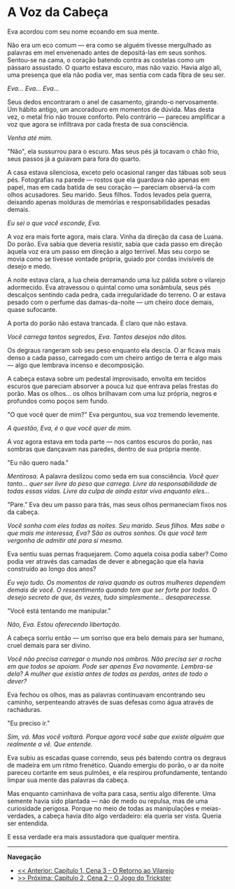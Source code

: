 # A Voz da Cabeça

Eva acordou com seu nome ecoando em sua mente.

Não era um eco comum — era como se alguém tivesse mergulhado as palavras em mel envenenado antes de depositá-las em seus sonhos. Sentou-se na cama, o coração batendo contra as costelas como um pássaro assustado. O quarto estava escuro, mas não vazio. Havia algo ali, uma presença que ela não podia ver, mas sentia com cada fibra de seu ser.

*Eva... Eva... Eva...*

Seus dedos encontraram o anel de casamento, girando-o nervosamente. Um hábito antigo, um ancoradouro em momentos de dúvida. Mas desta vez, o metal frio não trouxe conforto. Pelo contrário — pareceu amplificar a voz que agora se infiltrava por cada fresta de sua consciência.

*Venha até mim.*

"Não", ela sussurrou para o escuro. Mas seus pés já tocavam o chão frio, seus passos já a guiavam para fora do quarto.

A casa estava silenciosa, exceto pelo ocasional ranger das tábuas sob seus pés. Fotografias na parede — rostos que ela guardava não apenas em papel, mas em cada batida de seu coração — pareciam observá-la com olhos acusadores. Seu marido. Seus filhos. Todos levados pela guerra, deixando apenas molduras de memórias e responsabilidades pesadas demais.

*Eu sei o que você esconde, Eva.*

A voz era mais forte agora, mais clara. Vinha da direção da casa de Luana. Do porão. Eva sabia que deveria resistir, sabia que cada passo em direção àquela voz era um passo em direção a algo terrível. Mas seu corpo se movia como se tivesse vontade própria, guiado por cordas invisíveis de desejo e medo.

A noite estava clara, a lua cheia derramando uma luz pálida sobre o vilarejo adormecido. Eva atravessou o quintal como uma sonâmbula, seus pés descalços sentindo cada pedra, cada irregularidade do terreno. O ar estava pesado com o perfume das damas-da-noite — um cheiro doce demais, quase sufocante.

A porta do porão não estava trancada. É claro que não estava.

*Você carrega tantos segredos, Eva. Tantos desejos não ditos.*

Os degraus rangeram sob seu peso enquanto ela descia. O ar ficava mais denso a cada passo, carregado com um cheiro antigo de terra e algo mais — algo que lembrava incenso e decomposição.

A cabeça estava sobre um pedestal improvisado, envolta em tecidos escuros que pareciam absorver a pouca luz que entrava pelas frestas do porão. Mas os olhos... os olhos brilhavam com uma luz própria, negros e profundos como poços sem fundo.

"O que você quer de mim?" Eva perguntou, sua voz tremendo levemente.

*A questão, Eva, é o que você quer de mim.*

A voz agora estava em toda parte — nos cantos escuros do porão, nas sombras que dançavam nas paredes, dentro de sua própria mente.

"Eu não quero nada."

*Mentirosa.* A palavra deslizou como seda em sua consciência. *Você quer tanto... quer ser livre do peso que carrega. Livre da responsabilidade de todas essas vidas. Livre da culpa de ainda estar viva enquanto eles...*

"Pare." Eva deu um passo para trás, mas seus olhos permaneciam fixos nos da cabeça.

*Você sonha com eles todas as noites. Seu marido. Seus filhos. Mas sabe o que mais me interessa, Eva? São os outros sonhos. Os que você tem vergonha de admitir até para si mesma.*

Eva sentiu suas pernas fraquejarem. Como aquela coisa podia saber? Como podia ver através das camadas de dever e abnegação que ela havia construído ao longo dos anos?

*Eu vejo tudo. Os momentos de raiva quando as outras mulheres dependem demais de você. O ressentimento quando tem que ser forte por todos. O desejo secreto de que, às vezes, tudo simplesmente... desaparecesse.*

"Você está tentando me manipular."

*Não, Eva. Estou oferecendo libertação.*

A cabeça sorriu então — um sorriso que era belo demais para ser humano, cruel demais para ser divino.

*Você não precisa carregar o mundo nos ombros. Não precisa ser a rocha em que todos se apoiam. Pode ser apenas Eva novamente. Lembra-se dela? A mulher que existia antes de todas as perdas, antes de todo o dever?*

Eva fechou os olhos, mas as palavras continuavam encontrando seu caminho, serpenteando através de suas defesas como água através de rachaduras.

"Eu preciso ir."

*Sim, vá. Mas você voltará. Porque agora você sabe que existe alguém que realmente a vê. Que entende.*

Eva subiu as escadas quase correndo, seus pés batendo contra os degraus de madeira em um ritmo frenético. Quando emergiu do porão, o ar da noite pareceu cortante em seus pulmões, e ela respirou profundamente, tentando limpar sua mente das palavras da cabeça.

Mas enquanto caminhava de volta para casa, sentiu algo diferente. Uma semente havia sido plantada — não de medo ou repulsa, mas de uma curiosidade perigosa. Porque no meio de todas as manipulações e meias-verdades, a cabeça havia dito algo verdadeiro: ela queria ser vista. Queria ser entendida.

E essa verdade era mais assustadora que qualquer mentira.

---
**Navegação**
- [<< Anterior: Capítulo 1, Cena 3 - O Retorno ao Vilarejo](../cap_01/cena_3.md)
- [>> Próxima: Capítulo 2, Cena 2 - O Jogo do Trickster](../cap_02/cena_2.md)
